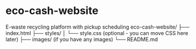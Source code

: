 # eco-cash-website
E-waste recycling platform with pickup scheduling
eco-cash-website/
├── index.html
├── styles/
│   └── style.css (optional - you can move CSS here later)
├── images/ (if you have any images)
└── README.md
